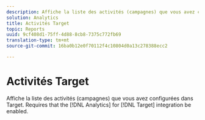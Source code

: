 ```yaml
---
description: Affiche la liste des activités (campagnes) que vous avez configurées dans Target. Requiert que l’intégration de Target à Analytics soit activée.
solution: Analytics
title: Activités Target
topic: Reports
uuid: 9cf408d1-75ff-4d88-8cb8-7375c772fb69
translation-type: tm+mt
source-git-commit: 16ba0b12e0f70112f4c10804d0a13c278388ecc2

---
```



# Activités Target

Affiche la liste des activités (campagnes) que vous avez configurées dans Target. Requires that the [!DNL Analytics] for [!DNL Target] integration be enabled.

